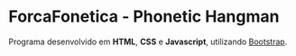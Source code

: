 # ForcaFonetica - Phonetic Hangman

Programa desenvolvido em **HTML**, **CSS** e **Javascript**, utilizando [Bootstrap](http://getbootstrap.com/).
